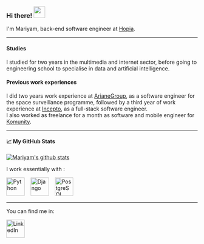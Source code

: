 ### Hi there! <img src="https://raw.githubusercontent.com/MartinHeinz/MartinHeinz/master/wave.gif" width="30px">

I'm Mariyam, back-end software engineer at [Hopia](https://hopia.eu/fr/). 

---

#### Studies
I studied for two years in the multimedia and internet sector, before going to engineering school to specialise in data and artificial intelligence. <br/>

#### Previous work experiences
I did two years work experience at [ArianeGroup](https://www.ariane.group/en/), as a software engineer for the space surveillance programme, followed by a third year of work experience at [Incepto](https://incepto-medical.com/en), as a full-stack software engineer. <br/>
I also worked as freelance for a month as software and mobile engineer for [Komunity](https://komunity.care/).

---

#### &#x1f4c8; My GitHub Stats
[![Mariyam's github stats](https://github-readme-stats.vercel.app/api?username=m-cheicki&theme=dark&custom_title=Mariyam's%20Github%20Stats)](https://github.com/anuraghazra/github-readme-stats)


I work essentially with : 
<div>
  <img style="padding-right: 12px" alt="Python" height="48px" src="https://cdn.worldvectorlogo.com/logos/python-5.svg" />
  <img style="padding-right: 12px" alt="Django" height="48px" src="https://cdn.worldvectorlogo.com/logos/django.svg" />
  <img style="padding-right: 12px" alt="PostgreSQL" height="48px" src="https://cdn.worldvectorlogo.com/logos/postgresql.svg" />
</div>

---

You can find me in: 
<div>
    <a href="https://www.linkedin.com/in/mcheicki/" >
        <img alt="LinkedIn" height="48px" src="https://cdn.worldvectorlogo.com/logos/linkedin-icon-2.svg" />
    </a>
</div>
